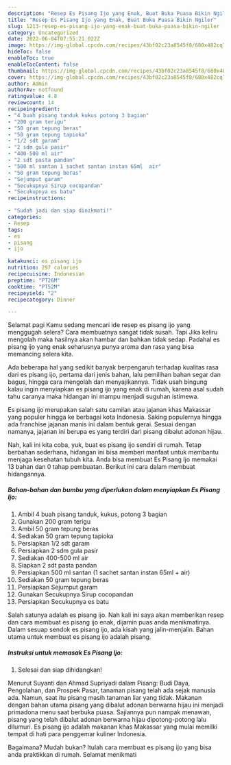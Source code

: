 ```yaml
---
description: "Resep Es Pisang Ijo yang Enak, Buat Buka Puasa Bikin Ngiler"
title: "Resep Es Pisang Ijo yang Enak, Buat Buka Puasa Bikin Ngiler"
slug: 1213-resep-es-pisang-ijo-yang-enak-buat-buka-puasa-bikin-ngiler
category: Uncategorized
date: 2022-06-04T07:55:21.022Z
image: https://img-global.cpcdn.com/recipes/43bf02c23a8545f8/680x482cq70/es-pisang-ijo-foto-resep-utama.jpg
hideToc: false
enableToc: true
enableTocContent: false
thumbnail: https://img-global.cpcdn.com/recipes/43bf02c23a8545f8/680x482cq70/es-pisang-ijo-foto-resep-utama.jpg
cover: https://img-global.cpcdn.com/recipes/43bf02c23a8545f8/680x482cq70/es-pisang-ijo-foto-resep-utama.jpg
author: Admin
authorAv: notfound
ratingvalue: 4.8
reviewcount: 14
recipeingredient:
- "4 buah pisang tanduk kukus potong 3 bagian"
- "200 gram terigu"
- "50 gram tepung beras"
- "50 gram tepung tapioka"
- "1/2 sdt garam"
- "2 sdm gula pasir"
- "400-500 ml air"
- "2 sdt pasta pandan"
- "500 ml santan 1 sachet santan instan 65ml  air"
- "50 gram tepung beras"
- "Sejumput garam"
- "Secukupnya Sirup cocopandan"
- "Secukupnya es batu"
recipeinstructions:

- "Sudah jadi dan siap dinikmati!"
categories:
- Resep
tags:
- es
- pisang
- ijo

katakunci: es pisang ijo 
nutrition: 297 calories
recipecuisine: Indonesian
preptime: "PT26M"
cooktime: "PT52M"
recipeyield: "2"
recipecategory: Dinner

---
```



Selamat pagi Kamu sedang mencari ide resep es pisang ijo yang menggugah selera? Cara membuatnya sangat tidak susah. Tapi Jika keliru mengolah maka hasilnya akan hambar dan bahkan tidak sedap. Padahal es pisang ijo yang enak seharusnya punya aroma dan rasa yang bisa memancing selera kita.


Ada beberapa hal yang sedikit banyak berpengaruh terhadap kualitas rasa dari es pisang ijo, pertama dari jenis bahan, lalu pemilihan bahan segar dan bagus, hingga cara mengolah dan menyajikannya. Tidak usah bingung kalau ingin menyiapkan es pisang ijo yang enak di rumah, karena asal sudah tahu caranya maka hidangan ini mampu menjadi suguhan istimewa.

Es pisang ijo merupakan salah satu camilan atau jajanan khas Makassar yang populer hingga ke berbagai kota Indonesia. Saking populernya hingga ada franchise jajanan manis ini dalam bentuk gerai. Sesuai dengan namanya, jajanan ini berupa es yang terdiri dari pisang dibalut adonan hijau.


Nah, kali ini kita coba, yuk, buat es pisang ijo sendiri di rumah. Tetap berbahan sederhana, hidangan ini bisa memberi manfaat untuk membantu menjaga kesehatan tubuh kita. Anda bisa membuat Es Pisang Ijo memakai 13 bahan dan 0 tahap pembuatan. Berikut ini cara dalam membuat hidangannya.

<!--inarticleads1-->

##### Bahan-bahan dan bumbu yang diperlukan dalam menyiapkan Es Pisang Ijo:

1. Ambil 4 buah pisang tanduk, kukus, potong 3 bagian
1. Gunakan 200 gram terigu
1. Ambil 50 gram tepung beras
1. Sediakan 50 gram tepung tapioka
1. Persiapkan 1/2 sdt garam
1. Persiapkan 2 sdm gula pasir
1. Sediakan 400-500 ml air
1. Siapkan 2 sdt pasta pandan
1. Persiapkan 500 ml santan (1 sachet santan instan 65ml + air)
1. Sediakan 50 gram tepung beras
1. Persiapkan Sejumput garam
1. Gunakan Secukupnya Sirup cocopandan
1. Persiapkan Secukupnya es batu


Salah satunya adalah es pisang ijo. Nah kali ini saya akan memberikan resep dan cara membuat es pisang ijo enak, dijamin puas anda menikmatinya. Dalam sesuap sendok es pisang ijo, ada kisah yang jalin-menjalin. Bahan utama untuk membuat es pisang ijo adalah pisang. 

<!--inarticleads2-->

##### Instruksi untuk memasak Es Pisang Ijo:


1. Selesai dan siap dihidangkan!

Menurut Suyanti dan Ahmad Supriyadi dalam Pisang: Budi Daya, Pengolahan, dan Prospek Pasar, tanaman pisang telah ada sejak manusia ada. Namun, saat itu pisang masih tanaman liar yang tidak. Makanan dengan bahan utama pisang yang dibalut adonan berwarna hijau ini menjadi primadona menu saat berbuka puasa. Sajiannya pun nampak menawan, pisang yang telah dibalut adonan berwarna hijau dipotong-potong lalu dilumuri. Es pisang ijo adalah makanan khas Makassar yang mulai memilki tempat di hati para penggemar kuliner Indonesia. 

Bagaimana? Mudah bukan? Itulah cara membuat es pisang ijo yang bisa anda praktikkan di rumah. Selamat menikmati
